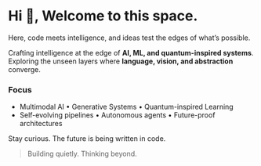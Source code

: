 # Hi 👋, Welcome to this space.
Here, code meets intelligence, and ideas test the edges of what’s possible.

Crafting intelligence at the edge of **AI, ML, and quantum-inspired systems**.
Exploring the unseen layers where **language, vision, and abstraction** converge.

### Focus

* Multimodal AI • Generative Systems • Quantum-inspired Learning
* Self-evolving pipelines • Autonomous agents • Future-proof architectures

Stay curious. The future is being written in code.
> Building quietly. Thinking beyond.
